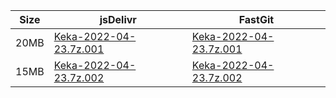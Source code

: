 |    Size   |     jsDelivr  | FastGit |
|  ---  |  ---  |  ---  |
| 20MB | [Keka-2022-04-23.7z.001](https://cdn.jsdelivr.net/gh/appleians/Keka@main/Keka-2022-04-23.7z.001) | [Keka-2022-04-23.7z.001](https://raw.fastgit.org/appleians/Keka/main/Keka-2022-04-23.7z.001) |
| 15MB | [Keka-2022-04-23.7z.002](https://cdn.jsdelivr.net/gh/appleians/Keka@main/Keka-2022-04-23.7z.002) | [Keka-2022-04-23.7z.002](https://raw.fastgit.org/appleians/Keka/main/Keka-2022-04-23.7z.002) |
